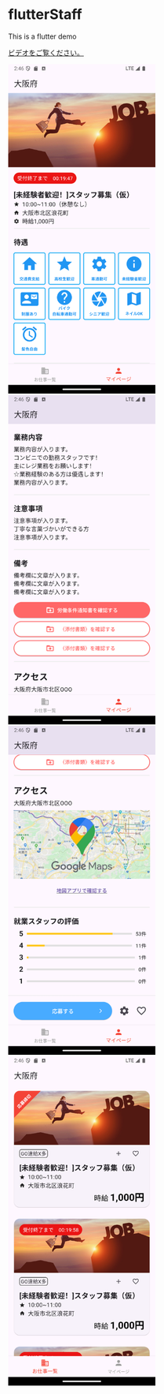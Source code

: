 # flutterStaff
This is a flutter demo

[ビデオをご覧ください。](https://github.com/PomTTcat/flutterStaff/raw/main/show/record.webm)

<img src="https://raw.githubusercontent.com/PomTTcat/flutterStaff/main/show/1.png" alt="1" width="300"/>
<img src="https://raw.githubusercontent.com/PomTTcat/flutterStaff/main/show/2.png" alt="12" width="300"/>
<img src="https://raw.githubusercontent.com/PomTTcat/flutterStaff/main/show/3.png" alt="13" width="300"/>
<img src="https://raw.githubusercontent.com/PomTTcat/flutterStaff/main/show/4.png" alt="14" width="300"/>

